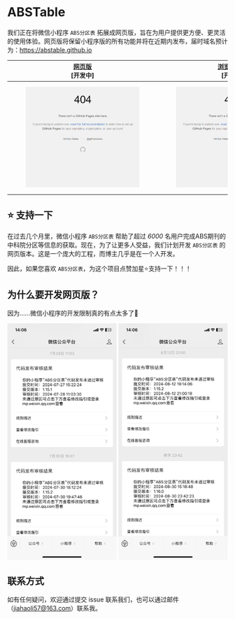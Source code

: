 # ABSTable
我们正在将微信小程序 `ABS分区表` 拓展成网页版，旨在为用户提供更方便、更灵活的使用体验。网页版将保留小程序版的所有功能并将在近期内发布，届时域名预计为：https://abstable.github.io

| <div style="width:330px">[网页版](https://abstable.github.io) <br> [开发中] </div> | <div style="width:330px">[浏览器插件](https://abstable.github.io) <br> [开发中] </div> | <div style="width:330px">[微信小程序](.readme_assets/abs_mini-program.jpg) <br> [运行中] </div> |
| :----: | :----: | :----: |
| <img src=".readme_assets/screenshot_website.png" width="260px"/> | <img src=".readme_assets/screenshot_website.png" width="260px"/> | <img src=".readme_assets/abs_mini-program.jpg" width="250px"/> |


## ⭐ 支持一下
在过去几个月里，微信小程序 `ABS分区表` 帮助了超过 *6000* 名用户完成ABS期刊的中科院分区等信息的获取。现在，为了让更多人受益，我们计划开发 `ABS分区表` 的网页版本。这是一个庞大的工程，而博主几乎是在一个人开发。

因此，如果您喜欢 `ABS分区表`，为这个项目点赞加星⭐支持一下！！！

## 为什么要开发网页版？
因为......微信小程序的开发限制真的有点太多了🥲

<img src=".readme_assets/wx_1.png" width="250px"/>  <img src=".readme_assets/wx_2.png" width="250px"/>

## 联系方式
如有任何疑问，欢迎通过提交 issue 联系我们，也可以通过邮件（jiahaoli57@163.com）联系我。
